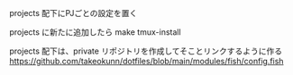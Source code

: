 projects 配下にPJごとの設定を置く

projects に新たに追加したら make tmux-install

projects 配下は、private リポジトリを作成してそことリンクするように作る
https://github.com/takeokunn/dotfiles/blob/main/modules/fish/config.fish
